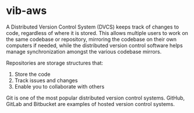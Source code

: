 # vib-aws
A Distributed Version Control System (DVCS) keeps track of changes to code, regardless of where it is stored. This allows multiple users to work on the same codebase or repository, mirroring the codebase on their own computers if needed, while the distributed version control software helps manage synchronization amongst the various codebase mirrors.

Repositories are storage structures that:
1. Store the code
2. Track issues and changes
3. Enable you to collaborate with others

Git is one of the most popular distributed version control systems. GitHub, GitLab and Bitbucket are examples of hosted version control systems.
